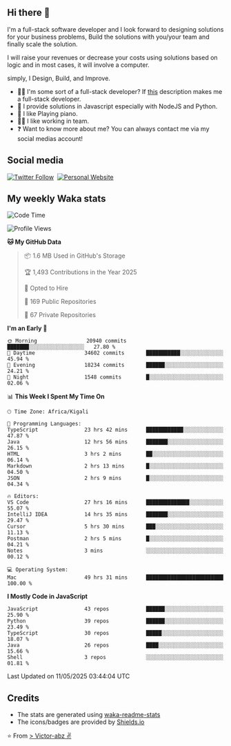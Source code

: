 ## Hi there 👋
I'm a full-stack software developer and I look forward to designing solutions for your business problems, Build the solutions with you/your team and finally scale the solution.

I will raise your revenues or decrease your costs using solutions based on logic and in most cases, it will involve a computer.

simply, I Design, Build, and Improve.

- 👨‍💻 I'm some sort of a full-stack developer? If [this](https://www.w3schools.com/whatis/whatis_fullstack.asp) description makes me a full-stack developer.
- 🌱 I provide solutions in Javascript especially with NodeJS and Python. 
- 🎹 I like Playing piano.
- 👯‍♀️ I like working in team.
- ❓ Want to know more about me? You can always contact me via my social medias account!

## Social media
[![Twitter Follow](https://img.shields.io/twitter/follow/vicky_abz?color=%231DA1F2&label=Twitter&style=for-the-badge&logo=twitter&logoColor=ffffff)](https://twitter.com/vicky_abz)
‎‎ [![Personal Website](https://img.shields.io/static/v1?label=visit&message=victor-abz.com&color=%235F021F&style=for-the-badge)](https://victor-abz.com/)

## My weekly Waka stats
<!--START_SECTION:waka-->
![Code Time](http://img.shields.io/badge/Code%20Time-1%2C536%20hrs%2034%20mins-blue)

![Profile Views](http://img.shields.io/badge/Profile%20Views-0-blue)

**🐱 My GitHub Data** 

> 📦 1.6 MB Used in GitHub's Storage 
 > 
> 🏆 1,493 Contributions in the Year 2025
 > 
> 💼 Opted to Hire
 > 
> 📜 169 Public Repositories 
 > 
> 🔑 67 Private Repositories 
 > 
**I'm an Early 🐤** 

```text
🌞 Morning                20940 commits       ███████░░░░░░░░░░░░░░░░░░   27.80 % 
🌆 Daytime                34602 commits       ███████████░░░░░░░░░░░░░░   45.94 % 
🌃 Evening                18234 commits       ██████░░░░░░░░░░░░░░░░░░░   24.21 % 
🌙 Night                  1548 commits        █░░░░░░░░░░░░░░░░░░░░░░░░   02.06 % 
```


📊 **This Week I Spent My Time On** 

```text
🕑︎ Time Zone: Africa/Kigali

💬 Programming Languages: 
TypeScript               23 hrs 42 mins      ████████████░░░░░░░░░░░░░   47.87 % 
Java                     12 hrs 56 mins      ███████░░░░░░░░░░░░░░░░░░   26.15 % 
HTML                     3 hrs 2 mins        ██░░░░░░░░░░░░░░░░░░░░░░░   06.14 % 
Markdown                 2 hrs 13 mins       █░░░░░░░░░░░░░░░░░░░░░░░░   04.50 % 
JSON                     2 hrs 9 mins        █░░░░░░░░░░░░░░░░░░░░░░░░   04.34 % 

🔥 Editors: 
VS Code                  27 hrs 16 mins      ██████████████░░░░░░░░░░░   55.07 % 
IntelliJ IDEA            14 hrs 35 mins      ███████░░░░░░░░░░░░░░░░░░   29.47 % 
Cursor                   5 hrs 30 mins       ███░░░░░░░░░░░░░░░░░░░░░░   11.13 % 
Postman                  2 hrs 5 mins        █░░░░░░░░░░░░░░░░░░░░░░░░   04.21 % 
Notes                    3 mins              ░░░░░░░░░░░░░░░░░░░░░░░░░   00.12 % 

💻 Operating System: 
Mac                      49 hrs 31 mins      █████████████████████████   100.00 % 
```

**I Mostly Code in JavaScript** 

```text
JavaScript               43 repos            ██████░░░░░░░░░░░░░░░░░░░   25.90 % 
Python                   39 repos            ██████░░░░░░░░░░░░░░░░░░░   23.49 % 
TypeScript               30 repos            █████░░░░░░░░░░░░░░░░░░░░   18.07 % 
Java                     26 repos            ████░░░░░░░░░░░░░░░░░░░░░   15.66 % 
Shell                    3 repos             ░░░░░░░░░░░░░░░░░░░░░░░░░   01.81 % 
```




 Last Updated on 11/05/2025 03:44:04 UTC
<!--END_SECTION:waka-->

## Credits
- The stats are generated using [waka-readme-stats](https://github.com/anmol098/waka-readme-stats)
- The icons/badges are provided by [Shields.io](https://shields.io/)

⭐️ From [> Victor-abz ✌](https://victor-abz.com/)
